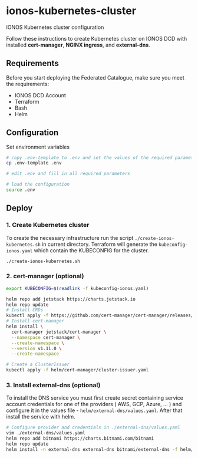 # ionos-kubernetes-cluster
IONOS Kubernetes cluster configuration

Follow these instructions to create Kubernetes cluster on IONOS DCD with installed **cert-manager**, **NGINX ingress**, and **external-dns**.

## Requirements

Before you start deploying the Federated Catalogue, make sure you meet the requirements:
- IONOS DCD Account
- Terraform
- Bash
- Helm

## Configuration

Set environment variables


```sh
# copy .env-template to .env and set the values of the required parameters
cp .env-template .env

# edit .env and fill in all required parameters

# load the configuration
source .env
```

## Deploy

### 1. Create Kubernetes cluster

To create the necessary infrastructure run the script ```./create-ionos-kubernetes.sh``` in current directory. Terraform will generate the `kubeconfig-ionos.yaml` which contain the KUBECONFIG for the cluster. 
```sh
./create-ionos-kubernetes.sh
```

### 2. cert-manager (optional)

```bash
export KUBECONFIG=$(readlink -f kubeconfig-ionos.yaml)

helm repo add jetstack https://charts.jetstack.io
helm repo update
# Install CRDs
kubectl apply -f https://github.com/cert-manager/cert-manager/releases/download/v1.11.0/cert-manager.crds.yaml
# Install cert-manager
helm install \
  cert-manager jetstack/cert-manager \
  --namespace cert-manager \
  --create-namespace \
  --version v1.11.0 \
  --create-namespace

# Create a ClusterIssuer
kubectl apply -f helm/cert-manager/cluster-issuer.yaml
```

### 3.  Install external-dns (optional)

To install the DNS service you must first create secret containing service account credentials for one of the providers ( AWS, GCP, Azure, ... ) and configure it in the values file - ```helm/external-dns/values.yaml```. After that install the service with helm.


```bash
# Configure provider and credentials in ./external-dns/values.yaml
vim ./external-dns/values.yaml
helm repo add bitnami https://charts.bitnami.com/bitnami
helm repo update
helm install -n external-dns external-dns bitnami/external-dns -f helm/external-dns/values.yaml --version 6.14.1 --create-namespace
```
